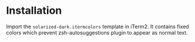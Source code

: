 # Installation
Import the `solarized-dark.itermcolors` template in iTerm2. It contains fixed colors which prevent zsh-autosuggestions plugin to appear as normal text.
